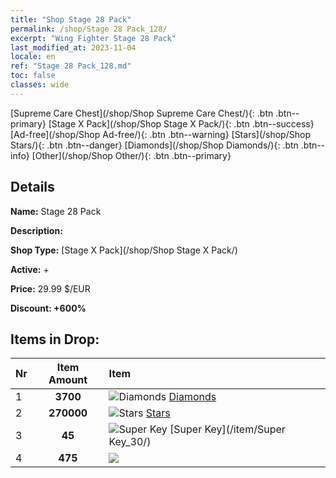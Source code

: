 ```yaml
---
title: "Shop Stage 28 Pack"
permalink: /shop/Stage 28 Pack_128/
excerpt: "Wing Fighter Stage 28 Pack"
last_modified_at: 2023-11-04
locale: en
ref: "Stage 28 Pack_128.md"
toc: false
classes: wide
---
```



  [Supreme Care Chest](/shop/Shop Supreme Care Chest/){: .btn .btn--primary}   [Stage X Pack](/shop/Shop Stage X Pack/){: .btn .btn--success}   [Ad-free](/shop/Shop Ad-free/){: .btn .btn--warning}   [Stars](/shop/Shop Stars/){: .btn .btn--danger}   [Diamonds](/shop/Shop Diamonds/){: .btn .btn--info}   [Other](/shop/Shop Other/){: .btn .btn--primary} 

## Details

 **Name:** Stage 28 Pack 

 **Description:** 

 **Shop Type:** [Stage X Pack](/shop/Shop Stage X Pack/)

 **Active:** + 

 **Price:** 29.99 $/EUR 

 **Discount: +600%** 



## Items in Drop:

  |  Nr | Item Amount  |       Item       |
  |:----|:------------:|:-----------------|
  | 1 | **3700**  | ![Diamonds](/images/item/Diamonds_p.png) [Diamonds](/item/Diamonds_15/) | 
  | 2 | **270000**  | ![Stars](/images/item/Stars_p.png) [Stars](/item/Stars_2/) | 
  | 3 | **45**  | ![Super Key](/images/item/Super_Key_p.png) [Super Key](/item/Super Key_30/) | 
  | 4 | **475**  | ![](/images/item/_p.png) [](/item/_61/) | 

